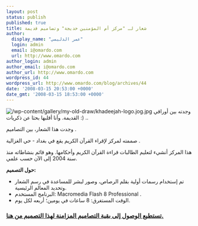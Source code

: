 ```yaml
---
layout: post
status: publish
published: true
title: شعار لـ "مركز أم المؤمنين خديجة" وتصاميم قديمة
author:
  display_name: "عمر الدليمي"
  login: admin
  email: i@omardo.com
  url: http://www.omardo.com
author_login: admin
author_email: i@omardo.com
author_url: http://www.omardo.com
wordpress_id: 44
wordpress_url: http://www.omardo.com/blog/archives/44
date: '2008-03-15 20:53:00 +0000'
date_gmt: '2008-03-15 18:53:00 +0000'
---
```

<p><img alt="/wp-content/gallery/my-old-draw/khadeejah-logo.jog.jpg" title="/wp-content/gallery/my-old-draw/khadeejah-logo.jog.jpg" url="مركز أم المؤمنين" /> وجدته بين أوراقي القديمة. وأنا أقلبها بحثا عن ذكريات :) ..</p>
<p>وجدت هذا الشعار، بين التصاميم .</p>
<p>صممته لمركز لإقراء القرآن الكريم يقع في بغداد - حي الغزالية .</p>
<p>هذا المركز أنشيء لتعليم الطالبات قراءة القرآن الكريم وأحكامها. وهو قائم بنشاطاته منذ سنة 2004 إلى الآن حسب علمي.<!--more--></p>
<p><strong>حول التصميم:</strong></p>
<ul>
<li>تم إستخدام رسمات أولية بقلم الرصاص، وصور لبشر للمساعدة في رسم الشعار وتحديد المعالم الرئيسية.</li>
<li>البرنامج المستخدم:  Macromedia Flash 8 Professional .</li>
<li>الوقت المستغرق: 8 ساعات في يومين؛ أربعه لكل يوم.</li>
</ul>
<h3><a href="http://www.omardo.com/blog/-/my-old-designs"> تستطيع الوصول إلى بقية التصاميم المزامنة لهذا التصميم من هنا.</a></h3>
